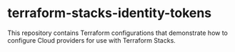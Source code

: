 # terraform-stacks-identity-tokens
This repository contains Terraform configurations that demonstrate how to configure Cloud providers for use with Terraform Stacks.
